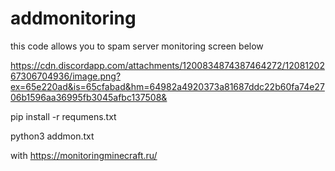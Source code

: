 # addmonitoring
this code allows you to spam server monitoring screen below

https://cdn.discordapp.com/attachments/1200834874387464272/1208120267306704936/image.png?ex=65e220ad&is=65cfabad&hm=64982a4920373a81687ddc22b60fa74e2706b1596aa36995fb3045afbc137508&

pip install -r requmens.txt

python3 addmon.txt



 with https://monitoringminecraft.ru/
